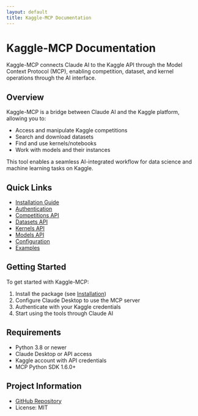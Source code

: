 ```yaml
---
layout: default
title: Kaggle-MCP Documentation
---
```


# Kaggle-MCP Documentation

Kaggle-MCP connects Claude AI to the Kaggle API through the Model Context Protocol (MCP), enabling competition, dataset, and kernel operations through the AI interface.

## Overview

Kaggle-MCP is a bridge between Claude AI and the Kaggle platform, allowing you to:

- Access and manipulate Kaggle competitions
- Search and download datasets
- Find and use kernels/notebooks
- Work with models and their instances

This tool enables a seamless AI-integrated workflow for data science and machine learning tasks on Kaggle.

## Quick Links

- [Installation Guide](installation.html)
- [Authentication](authentication.html)
- [Competitions API](competitions.html)
- [Datasets API](datasets.html)
- [Kernels API](kernels.html)
- [Models API](models.html)
- [Configuration](configuration.html)
- [Examples](examples.html)

## Getting Started

To get started with Kaggle-MCP:

1. Install the package (see [Installation](installation.html))
2. Configure Claude Desktop to use the MCP server
3. Authenticate with your Kaggle credentials
4. Start using the tools through Claude AI

## Requirements

- Python 3.8 or newer
- Claude Desktop or API access
- Kaggle account with API credentials
- MCP Python SDK 1.6.0+

## Project Information

- [GitHub Repository](https://github.com/54yyyu/kaggle-mcp)
- License: MIT
